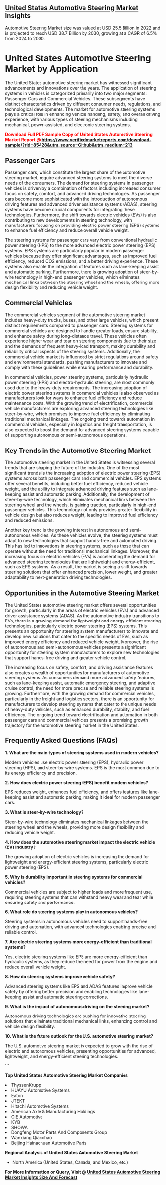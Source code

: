 <h2><a href="https://www.verifiedmarketreports.com/download-sample/?rid=85428&amp;utm_source=Github&amp;utm_medium=213" target="_blank">United States Automotive Steering Market</a> Insights</h2><p>Automotive Steering Market size was valued at USD 25.5 Billion in 2022 and is projected to reach USD 38.7 Billion by 2030, growing at a CAGR of 6.5% from 2024 to 2030.</p><p><h1>United States Automotive Steering Market by Application</h1><p>The United States automotive steering market has witnessed significant advancements and innovations over the years. The application of steering systems in vehicles is categorized primarily into two major segments: Passenger Cars and Commercial Vehicles. These subsegments have distinct characteristics driven by different consumer needs, regulations, and technological developments. The market for automotive steering systems plays a critical role in enhancing vehicle handling, safety, and overall driving experience, with various types of steering mechanisms including mechanical, power-assisted, and electronic steering systems.</p><p><strong><p><span class=""><span style="color: #ff0000;"><strong>Download Full PDF Sample Copy of United States Automotive Steering Market Report</strong> @ </span><a href="https://www.verifiedmarketreports.com/download-sample/?rid=85428&amp;utm_source=Github&amp;utm_medium=213" target="_blank">https://www.verifiedmarketreports.com/download-sample/?rid=85428&amp;utm_source=Github&amp;utm_medium=213</a></span></p></strong></p><h2>Passenger Cars</h2><p>Passenger cars, which constitute the largest share of the automotive steering market, require advanced steering systems to meet the diverse needs of the consumers. The demand for steering systems in passenger vehicles is driven by a combination of factors including increased consumer focus on safety, comfort, and advanced driving technologies. As passenger cars become more sophisticated with the introduction of autonomous driving features and advanced driver assistance systems (ADAS), steering systems have become crucial components for integrating these technologies. Furthermore, the shift towards electric vehicles (EVs) is also contributing to new developments in steering technology, with manufacturers focusing on providing electric power steering (EPS) systems to enhance fuel efficiency and reduce overall vehicle weight.</p><p>The steering systems for passenger cars vary from conventional hydraulic power steering (HPS) to the more advanced electric power steering (EPS) systems. EPS systems are particularly popular in modern passenger vehicles because they offer significant advantages, such as improved fuel efficiency, reduced CO2 emissions, and a better driving experience. These systems also enable the integration of features such as lane-keeping assist and automatic parking. Furthermore, there is growing adoption of steer-by-wire technology in high-end passenger vehicles, which eliminates mechanical links between the steering wheel and the wheels, offering more design flexibility and reducing vehicle weight.</p><h2>Commercial Vehicles</h2><p>The commercial vehicles segment of the automotive steering market includes heavy-duty trucks, buses, and other large vehicles, which present distinct requirements compared to passenger cars. Steering systems for commercial vehicles are designed to handle greater loads, ensure stability, and enhance safety during long-distance travel. These vehicles often experience higher wear and tear on steering components due to their size and the demands of frequent heavy-load transport, making durability and reliability critical aspects of the steering systems. Additionally, the commercial vehicle market is influenced by strict regulations around safety and environmental standards, pushing manufacturers to innovate and comply with these guidelines while ensuring performance and durability.</p><p>In commercial vehicles, power steering systems, particularly hydraulic power steering (HPS) and electro-hydraulic steering, are most commonly used due to the heavy-duty requirements. The increasing adoption of electric power steering systems in commercial vehicles is also observed as manufacturers look for ways to enhance fuel efficiency and reduce maintenance costs. With the growing trend of electrification, commercial vehicle manufacturers are exploring advanced steering technologies like steer-by-wire, which promises to improve fuel efficiency by eliminating traditional mechanical linkages. The ongoing trend towards automation in commercial vehicles, especially in logistics and freight transportation, is also expected to boost the demand for advanced steering systems capable of supporting autonomous or semi-autonomous operations.</p><h2>Key Trends in the Automotive Steering Market</h2><p>The automotive steering market in the United States is witnessing several trends that are shaping the future of the industry. One of the most significant trends is the increasing adoption of electric power steering (EPS) systems across both passenger cars and commercial vehicles. EPS systems offer several benefits, including better fuel efficiency, reduced vehicle weight, and the ability to integrate advanced driving features such as lane-keeping assist and automatic parking. Additionally, the development of steer-by-wire technology, which eliminates mechanical links between the steering wheel and the wheels, is gaining traction, particularly in high-end passenger vehicles. This technology not only provides greater flexibility in vehicle design but also reduces weight, leading to improved fuel efficiency and reduced emissions.</p><p>Another key trend is the growing interest in autonomous and semi-autonomous vehicles. As these vehicles evolve, the steering systems must adapt to new technologies that support hands-free and automated driving. This has led to innovations in steering systems, such as those that can operate without the need for traditional mechanical linkages. Moreover, the increasing focus on electric vehicles (EVs) is accelerating the demand for advanced steering technologies that are lightweight and energy-efficient, such as EPS systems. As a result, the market is seeing a shift towards steering solutions that offer enhanced precision, lower weight, and greater adaptability to next-generation driving technologies.</p><h2>Opportunities in the Automotive Steering Market</h2><p>The United States automotive steering market offers several opportunities for growth, particularly in the areas of electric vehicles (EVs) and advanced driver assistance systems (ADAS). As the automotive industry transitions to EVs, there is a growing demand for lightweight and energy-efficient steering technologies, particularly electric power steering (EPS) systems. This presents an opportunity for steering system manufacturers to innovate and develop new solutions that cater to the specific needs of EVs, such as improved energy efficiency and reduced vehicle weight. Moreover, the rise of autonomous and semi-autonomous vehicles presents a significant opportunity for steering system manufacturers to explore new technologies that support hands-free driving and greater vehicle control.</p><p>The increasing focus on safety, comfort, and driving assistance features also creates a wealth of opportunities for manufacturers of automotive steering systems. As consumers demand more advanced safety features, such as lane-keeping assist, automatic emergency steering, and adaptive cruise control, the need for more precise and reliable steering systems is growing. Furthermore, with the growing demand for commercial vehicles, particularly in the freight and logistics sectors, there is an opportunity for manufacturers to develop steering systems that cater to the unique needs of heavy-duty vehicles, such as enhanced durability, stability, and fuel efficiency. The ongoing trend toward electrification and automation in both passenger cars and commercial vehicles presents a promising growth trajectory for the automotive steering market in the United States.</p><h2>Frequently Asked Questions (FAQs)</h2><p><strong>1. What are the main types of steering systems used in modern vehicles?</strong></p><p>Modern vehicles use electric power steering (EPS), hydraulic power steering (HPS), and steer-by-wire systems. EPS is the most common due to its energy efficiency and precision.</p><p><strong>2. How does electric power steering (EPS) benefit modern vehicles?</strong></p><p>EPS reduces weight, enhances fuel efficiency, and offers features like lane-keeping assist and automatic parking, making it ideal for modern passenger cars.</p><p><strong>3. What is steer-by-wire technology?</strong></p><p>Steer-by-wire technology eliminates mechanical linkages between the steering wheel and the wheels, providing more design flexibility and reducing vehicle weight.</p><p><strong>4. How does the automotive steering market impact the electric vehicle (EV) industry?</strong></p><p>The growing adoption of electric vehicles is increasing the demand for lightweight and energy-efficient steering systems, particularly electric power steering (EPS).</p><p><strong>5. Why is durability important in steering systems for commercial vehicles?</strong></p><p>Commercial vehicles are subject to higher loads and more frequent use, requiring steering systems that can withstand heavy wear and tear while ensuring safety and performance.</p><p><strong>6. What role do steering systems play in autonomous vehicles?</strong></p><p>Steering systems in autonomous vehicles need to support hands-free driving and automation, with advanced technologies enabling precise and reliable control.</p><p><strong>7. Are electric steering systems more energy-efficient than traditional systems?</strong></p><p>Yes, electric steering systems like EPS are more energy-efficient than hydraulic systems, as they reduce the need for power from the engine and reduce overall vehicle weight.</p><p><strong>8. How do steering systems improve vehicle safety?</strong></p><p>Advanced steering systems like EPS and ADAS features improve vehicle safety by offering better precision and enabling technologies like lane-keeping assist and automatic steering corrections.</p><p><strong>9. What is the impact of autonomous driving on the steering market?</strong></p><p>Autonomous driving technologies are pushing for innovative steering solutions that eliminate traditional mechanical links, enhancing control and vehicle design flexibility.</p><p><strong>10. What is the future outlook for the U.S. automotive steering market?</strong></p><p>The U.S. automotive steering market is expected to grow with the rise of electric and autonomous vehicles, presenting opportunities for advanced, lightweight, and energy-efficient steering technologies.</p>```</p><p><strong>Top United States Automotive Steering Market Companies</strong></p><div data-test-id=""><p><li>ThyssenKrupp</li><li> HUAYU Automotive Systems</li><li> Eaton</li><li> JTEKT</li><li> Hitachi Automotive Systems</li><li> American Axle & Manufacturing Holdings</li><li> CIE Automotive</li><li> KYB</li><li> SHOWA</li><li> Dongfeng Motor Parts And Components Group</li><li> Wanxiang Qianchao</li><li> Beijing Hainachuan Automotive Parts</li></p><div><strong>Regional Analysis of&nbsp;United States Automotive Steering Market</strong></div><ul><li dir="ltr"><p dir="ltr">North America&nbsp;(United States, Canada, and Mexico, etc.)</p></li></ul><p><strong>For More Information or Query, Visit @&nbsp;</strong><strong><a href="https://www.verifiedmarketreports.com/product/global-automotive-steering-market-growth-2019-2024/?utm_source=Github&amp;utm_medium=213" target="_blank">United States Automotive Steering Market Insights Size And Forecast</a></strong></p></div>
